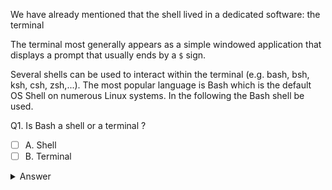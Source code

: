 

We have already mentioned that the shell lived in a dedicated software: the terminal

The terminal most generally appears as a simple windowed application that displays a prompt that usually ends by a `$` sign.

Several shells can be used to interact within the terminal (e.g. bash, bsh, ksh, csh, zsh,...). The most popular language is Bash which is the default OS Shell on numerous Linux systems. In the following the Bash shell be used.

Q1. Is Bash a shell or a terminal ?

- [ ] A. Shell
- [ ] B. Terminal

<details>
  <summary>Answer</summary>
  <p><b>A</b></p>
</details>
